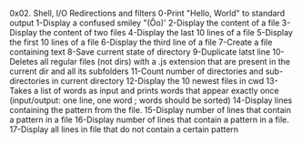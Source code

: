 0x02. Shell, I/O Redirections and filters
0-Print "Hello, World" to standard output
1-Display a confused smiley "(Ôo)'
2-Display the content of a file
3-Display the content of two files
4-Display the last 10 lines of a file
5-Display the first 10 lines of a file
6-Display the third line of a file
7-Create a file containing text
8-Save current state of directory
9-Duplicate latst line
10-Deletes all regular files (not dirs) with a .js extension that are present in the current dir and all its subfolders
11-Count number of directories and sub-directories in current directory
12-Display the 10 newest files in cwd
13-Takes a list of words as input and prints words that appear exactly once (input/output: one line, one word ; words should be sorted)
14-Display lines containing the pattern from the file. 
15-Display number of lines that contain a pattern in a file
16-Display number of lines that contain a pattern in a file.
17-Display all lines in file that do not contain a certain pattern